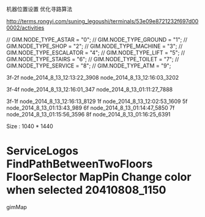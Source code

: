 机器位置设置
优化寻路算法

http://terms.rongyi.com/suning_legoushi/terminals/53e09e8721232f697d000002/activities

//    GIM.NODE_TYPE_ASTAR 		= "0";
//    GIM.NODE_TYPE_GROUND 	= "1";
//    GIM.NODE_TYPE_SHOP 		= "2";
//    GIM.NODE_TYPE_MACHINE	= "3";
//    GIM.NODE_TYPE_ESCALATOR 	= "4";
//    GIM.NODE_TYPE_LIFT 		= "5";
//    GIM.NODE_TYPE_STAIRS        	= "6";
//    GIM.NODE_TYPE_TOILET		= "7";
//    GIM.NODE_TYPE_SERVICE	= "8";
//    GIM.NODE_TYPE_ATM   		= "9";

3f-2f
node_2014_8_13_12:13:22_3908
node_2014_8_13_12:16:03_3202

3f-4f
node_2014_8_13_12:16:01_347
node_2014_8_13_01:11:27_7888

3f-1f	node_2014_8_13_12:16:13_8129
1f	node_2014_8_13_12:02:53_1609
5f	node_2014_8_13_01:13:43_989
6f	node_2014_8_13_01:14:47_5850
7f	node_2014_8_13_01:15:56_3596
8f	node_2014_8_13_01:16:25_6391


Size : 1040 * 1440

ServiceLogos
FindPathBetweenTwoFloors
FloorSelector
MapPin
Change color when selected
20410808_1150
======

gimMap
